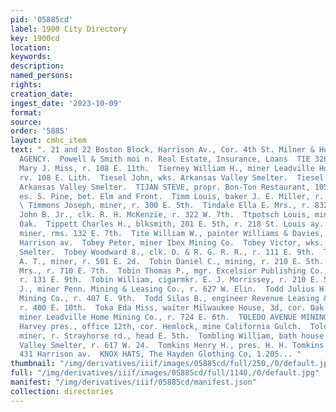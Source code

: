 ```yaml
---
pid: '05885cd'
label: 1900 City Directory
key: 1900cd
location: 
keywords: 
description: 
named_persons: 
rights: 
creation_date: 
ingest_date: '2023-10-09'
format: 
source: 
order: '5885'
layout: cmhc_item
text: ". 21 and 22 Boston Block, Harrison Av., Cor. 4th St. Milner & Hur PIONEER INSURANCE
  AGENCY.  Powell & Smith moi n. Real Estate, Insurance, Loans  TIE 326 TOM     Tierney
  Mary J. Miss, r. 108 E. 11th.  Tierney William H., miner Leadville Home Mining Co.,
  rv. 108 E. Lith.  Tiesel John, wks. Arkansas Valley Smelter.  Tiesel Joseph, wks.
  Arkansas Valley Smelter.  TIJAN STEVE, propr. Bon-Ton Restaurant, 105 E. 4th, r.
  es. S. Pine, bet. Elm and Front.  Timm Louis, baker J. E. Miller, r. 113 W. 8th.
  \ Timmons Joseph, miner, r. 300 E. 5th.  Tindale Ella E. Mrs., r. 8322 W. 7th.  Tindale
  John B. Jr., clk. R. H. McKenzie, r. 322 W. 7th.  Ttpotsch Louis, miner, r. 118
  Oak.  Tippett Charles H., blksmith, 201 E. 5th, r. 218 St. Louis ay.  Tisja O. S.,
  miner, rms. 132 E. 7th.  Tite William W., painter Williams & Davies, rms. 16, 405
  Harrison av.  Tobey Peter, miner Ibex Mining Co.  Tobey Victor, wks. Arkansas Valley
  Smelter.  Tobey Woodward 8., clk. D. & R. G. R. R., r. 111 E. 9th.  Tobiason Peter
  A. T., miner, r. 501 E. 2d.  Tobin Daniel C., mining, r. 210 E. 5th.  Tobin James
  Mrs., r. 710 E. 7th.  Tobin Thomas P., mgr. Excelsior Publishing Co., 130 E. 6th,
  r. 131 E. 9th.  Tobin William, cigarmkr. E. J. Morrissey, r. 210 E. 5th.  Todd James
  J., miner Penn. Mining & Leasing Co., r. 627 W. Elin.  Todd Julius H., miner Ibex
  Mining Co., r. 407 E. 9th.  Todd Silas B., engineer Revenue Leasing & Mining Co.,
  r. 400 E. 10th.  Toka Eda Miss, waiter Milwaukee House, 3d, cor. Oak.  Toland Patrick,
  miner Leadville Home Mining Co., r. 724 E. 6th.  TOLEDO AVENUE MINING CO., John
  Harvey pres., office 12th, cor. Hemlock, mine California Gulch.  Tolonen Charles,
  miner, r. Strayhorse rd., head E. 5th.  Tombling William, bath house man Arkansas
  Valley Smelter, r. 617 W. 24.  Tomkins Henry H., pres. H. H. Tomkins Hardware Co.,
  431 Harrison av.  KNOX HATS, The Hayden Glothing Co, 1.205... "
thumbnail: "/img/derivatives/iiif/images/05885cd/full/250,/0/default.jpg"
full: "/img/derivatives/iiif/images/05885cd/full/1140,/0/default.jpg"
manifest: "/img/derivatives/iiif/05885cd/manifest.json"
collection: directories
---
```

